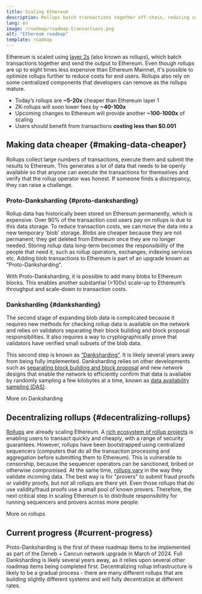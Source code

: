 ```yaml
---
title: Scaling Ethereum
description: Rollups batch transactions together off-chain, reducing costs for the user. However, the way rollups currently use data is currently too expensive, limiting how cheap transactions can be. Proto-Danksharding fixes this.
lang: en
image: /roadmap/roadmap-transactions.png
alt: "Ethereum roadmap"
template: roadmap
---
```


Ethereum is scaled using [layer 2s](/layer-2/#rollups) (also known as rollups), which batch transactions together and send the output to Ethereum. Even though rollups are up to eight times less expensive than Ethereum Mainnet, it's possible to optimize rollups further to reduce costs for end users. Rollups also rely on some centralized components that developers can remove as the rollups mature.

<InfoBanner mb={8} title="Transaction costs">
  <ul style={{ marginBottom: 0 }}>
    <li>Today’s rollups are <strong>~5-20x</strong> cheaper than Ethereum layer 1</li>
    <li>ZK-rollups will soon lower fees by <strong>~40-100x</strong></li>
    <li>Upcoming changes to Ethereum will provide another <strong>~100-1000x</strong> of scaling</li>
    <li style={{ marginBottom: 0 }}>Users should benefit from transactions <strong>costing less than $0.001</strong></li>
  </ul>
</InfoBanner>

## Making data cheaper {#making-data-cheaper}

Rollups collect large numbers of transactions, execute them and submit the results to Ethereum. This generates a lot of data that needs to be openly available so that anyone can execute the transactions for themselves and verify that the rollup operator was honest. If someone finds a discrepancy, they can raise a challenge.

### Proto-Danksharding {#proto-danksharding}

Rollup data has historically been stored on Ethereum permanently, which is expensive. Over 90% of the transaction cost users pay on rollups is due to this data storage. To reduce transaction costs, we can move the data into a new temporary 'blob' storage. Blobs are cheaper because they are not permanent; they get deleted from Ethereum once they are no longer needed. Storing rollup data long-term becomes the responsibility of the people that need it, such as rollup operators, exchanges, indexing services etc. Adding blob transactions to Ethereum is part of an upgrade known as "Proto-Danksharding".

With Proto-Danksharding, it is possible to add many blobs to Ethereum blocks. This enables another substantial (>100x) scale-up to Ethereum’s throughput and scale-down to transaction costs.

### Danksharding {#danksharding}

The second stage of expanding blob data is complicated because it requires new methods for checking rollup data is available on the network and relies on validators separating their block building and block proposal responsibilities. It also requires a way to cryptographically prove that validators have verified small subsets of the blob data.

This second step is known as [“Danksharding”](/roadmap/danksharding/). It is likely several years away from being fully implemented. Danksharding relies on other developments such as [separating block building and block proposal](/roadmap/pbs) and new network designs that enable the network to efficiently confirm that data is available by randomly sampling a few kilobytes at a time, known as [data availability sampling (DAS)](/developers/docs/data-availability).

<ButtonLink variant="outline-color" to="/roadmap/danksharding/">More on Danksharding</ButtonLink>

## Decentralizing rollups {#decentralizing-rollups}

[Rollups](/layer-2) are already scaling Ethereum. A [rich ecosystem of rollup projects](https://l2beat.com/scaling/tvl) is enabling users to transact quickly and cheaply, with a range of security guarantees. However, rollups have been bootstrapped using centralized sequencers (computers that do all the transaction processing and aggregation before submitting them to Ethereum). This is vulnerable to censorship, because the sequencer operators can be sanctioned, bribed or otherwise compromised. At the same time, [rollups vary](https://l2beat.com) in the way they validate incoming data. The best way is for "provers" to submit fraud proofs or validity proofs, but not all rollups are there yet. Even those rollups that do use validity/fraud proofs use a small pool of known provers. Therefore, the next critical step in scaling Ethereum is to distribute responsibility for running sequencers and provers across more people.

<ButtonLink variant="outline-color" to="/developers/docs/scaling/">More on rollups</ButtonLink>

## Current progress {#current-progress}

Proto-Danksharding is the first of these roadmap items to be implemented as part of the Deneb + Cancun network upgrade in March of 2024. 
Full Danksharding is likely several years away, as it relies upon several other roadmap items being completed first. Decentralizing rollup infrastructure is likely to be a gradual process - there are many different rollups that are building slightly different systems and will fully decentralize at different rates.

<QuizWidget quizKey="scaling" />
